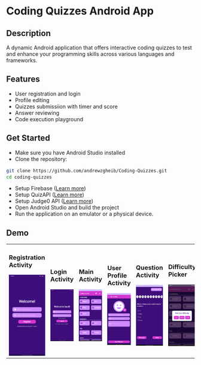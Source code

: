 # Coding Quizzes Android App

## Description
A dynamic Android application that offers interactive coding quizzes to test and enhance your programming skills across various languages and frameworks.

## Features
- User registration and login
- Profile editing
- Quizzes submissiion with timer and score
- Answer reviewing
- Code execution playground

## Get Started
- Make sure you have Android Studio installed
- Clone the repository:
```bash
git clone https://github.com/andrewzgheib/Coding-Quizzes.git
cd coding-quizzes
```
- Setup Firebase ([Learn more](https://firebase.google.com/docs/android/setup))
- Setup QuizAPI ([Learn more](https://quizapi.io/docs/1.0/authentication))
- Setup Judge0 API ([Learn more](https://github.com/judge0/judge0))
- Open Android Studio and build the project
- Run the application on an emulator or a physical device.

## Demo
<table>
  <tr>
    <td>
      <h3>Registration Activity</h3>
      <img src="assets/Registration%20Activity.jpg" width="300"/>
    </td>
    <td>
      <h3>Login Activity</h3>
      <img src="assets/Login%20Activity.jpg" width="300"/>
    </td>
    <td>
      <h3>Main Activity</h3>
      <img src="assets/Main%20Activity.jpg" width="300"/>
    </td>
    <td>
      <h3>User Profile Activity</h3>
      <img src="assets/User%20Profile%20Activity.jpg" width="300"/>
    </td>
    <td>
      <h3>Question Activity</h3>
      <img src="assets/Question%20Activity.jpg" width="300"/>
    </td>
    <td>
      <h3>Difficulty Picker</h3>
      <img src="assets/Difficulty%20Picker.jpg" width="300"/>
    </td>
    <td>
      <h3>Score Activity</h3>
      <img src="assets/Score%20Activity.jpg" width="300"/>
    </td>
    <td>
      <h3>Review Activity</h3>
      <img src="assets/Review%20Activity.jpg" width="300"/>
    </td>
    <td>
      <h3>Code Execution Activity</h3>
      <img src="assets/Code%20Execution%20Activity.jpg" width="300"/>
    </td>
  </tr>
</table>
